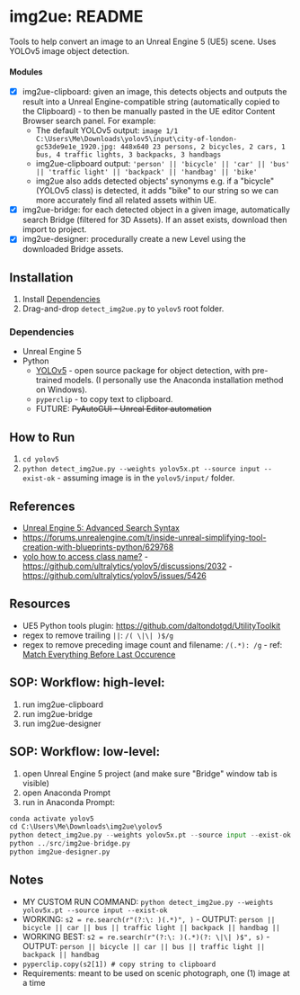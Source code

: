 # img2ue: README

Tools to help convert an image to an Unreal Engine 5 (UE5) scene. Uses YOLOv5 image object detection.

#### Modules

- [x] img2ue-clipboard: given an image, this detects objects and outputs the result into a Unreal Engine-compatible string (automatically copied to the Clipboard) - to then be manually pasted in the UE editor Content Browser search panel. For example:
	* The default YOLOv5 output: `image 1/1 C:\Users\Me\Downloads\yolov5\input\city-of-london-gc53de9e1e_1920.jpg: 448x640 23 persons, 2 bicycles, 2 cars, 1 bus, 4 traffic lights, 3 backpacks, 3 handbags` 
	* img2ue-clipboard output: `'person' || 'bicycle' || 'car' || 'bus' || 'traffic light' || 'backpack' || 'handbag' || 'bike'`
	* img2ue also adds detected objects' synonyms e.g. if a "bicycle" (YOLOv5 class) is detected, it adds "bike" to our string so we can more accurately find all related assets within UE.
- [x] img2ue-bridge: for each detected object in a given image, automatically search Bridge (filtered for 3D Assets). If an asset exists, download then import to project.
- [x] img2ue-designer: procedurally create a new Level using the downloaded Bridge assets.

## Installation

1. Install [Dependencies](#Dependencies) 
2. Drag-and-drop `detect_img2ue.py` to `yolov5` root folder.

### Dependencies

* Unreal Engine 5
* Python
	* [YOLOv5](https://pypi.org/project/yolov5/) - open source package for object detection, with pre-trained models. (I personally use the Anaconda installation method on Windows).
	* `pyperclip` - to copy text to clipboard.
	* FUTURE: ~~PyAutoGUI - Unreal Editor automation~~

## How to Run

1. `cd yolov5`
2. `python detect_img2ue.py --weights yolov5x.pt --source input --exist-ok` - assuming image is in the `yolov5/input/` folder.

## References

* [Unreal Engine 5: Advanced Search Syntax](https://docs.unrealengine.com/5.0/en-US/advanced-search-syntax-in-unreal-engine/)
* <https://forums.unrealengine.com/t/inside-unreal-simplifying-tool-creation-with-blueprints-python/629768>
* [yolo how to access class name?](https://github.com/ultralytics/yolov5/issues/5294) -  <https://github.com/ultralytics/yolov5/discussions/2032> - <https://github.com/ultralytics/yolov5/issues/5426>

## Resources

* UE5 Python tools plugin: <https://github.com/daltondotgd/UtilityToolkit>
* regex to remove trailing ` || `: `/( \|\| )$/g`
* regex to remove preceding image count and filename: `/(.*): /g` - ref: [Match Everything Before Last Occurence](https://regexland.com/regex-to-match-everything-before-a-specified-character-or-symbol/)

## SOP: Workflow: high-level:

1. run img2ue-clipboard
2. run img2ue-bridge
3. run img2ue-designer

## SOP: Workflow: low-level:

1. open Unreal Engine 5 project (and make sure "Bridge" window tab is visible)
2. open Anaconda Prompt
3. run in Anaconda Prompt:
```python
conda activate yolov5
cd C:\Users\Me\Downloads\img2ue\yolov5
python detect_img2ue.py --weights yolov5x.pt --source input --exist-ok
python ../src/img2ue-bridge.py
python img2ue-designer.py
```

## Notes

* MY CUSTOM RUN COMMAND: `python detect_img2ue.py --weights yolov5x.pt --source input --exist-ok`
* WORKING: `s2 = re.search(r"(?:\: )(.*)", )`  -  OUTPUT: `person || bicycle || car || bus || traffic light || backpack || handbag || `
* WORKING BEST: `s2 = re.search(r"(?:\: )(.*)(?: \|\| )$", s)`  -  OUTPUT: `person || bicycle || car || bus || traffic light || backpack || handbag`
* `pyperclip.copy(s2[1]) # copy string to clipboard`
* Requirements: meant to be used on scenic photograph, one (1) image at a time